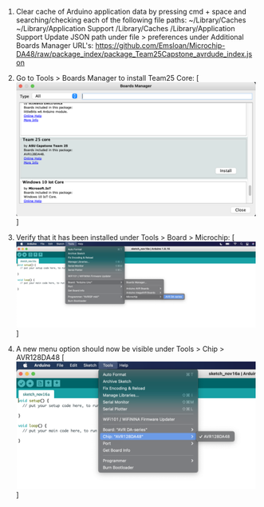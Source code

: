 1. Clear cache of Arduino application data by pressing cmd + space and searching/checking each of the following file paths:
~/Library/Caches
~/Library/Application Support
/Library/Caches
/Library/Application Support
Update JSON path under file > preferences under Additional Boards Manager URL's: https://github.com/Emsloan/Microchip-DA48/raw/package_index/package_Team25Capstone_avrdude_index.json

2. Go to Tools > Boards Manager to install Team25 Core: 
[![title](Images/Install_Profile.png)]

3. Verify that it has been installed under Tools > Board > Microchip: 
[![title](Images/Select_Board.png)]

4. A new menu option should now be visible under Tools > Chip > AVR128DA48
[![title](Images/Verify_Chip.png)]